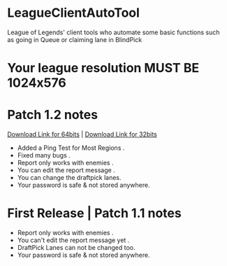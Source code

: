 # LeagueClientAutoTool
League of Legends' client tools who automate some basic functions such as going in Queue or claiming lane in BlindPick
# Your league resolution MUST BE 1024x576

# Patch 1.2 notes
[Download Link for 64bits](https://github.com/godofloli/LeagueClientAutoTool/raw/Dl/LeagueClientAutoTool_x64.rar) | [Download Link for 32bits](https://github.com/godofloli/LeagueClientAutoTool/raw/Dl/LeagueClientAutoTool_x86.rar)

- Added a Ping Test for Most Regions .
- Fixed many bugs .
- Report only works with enemies .
- You can edit the report message .
- You can change the draftpick lanes.
- Your password is safe & not stored anywhere.

# First Release | Patch 1.1 notes

- Report only works with enemies .
- You can't edit the report message yet .
- DraftPick Lanes can not be changed too.
- Your password is safe & not stored anywhere.
